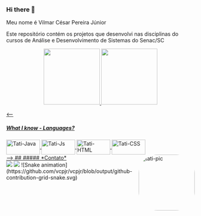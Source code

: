 ### Hi there 👋

<!--
**vcpjr/vcpjr** is a ✨ _special_ ✨ repository because its `README.md` (this file) appears on your GitHub profile.

Here are some ideas to get you started:

- 🔭 I’m currently working on ...
- 🌱 I’m currently learning ...
- 👯 I’m looking to collaborate on ...
- 🤔 I’m looking for help with ...
- 💬 Ask me about ...
- 📫 How to reach me: ...
- 😄 Pronouns: ...
- ⚡ Fun fact: ...
-->

Meu nome é Vilmar César Pereira Júnior

Este repositório contém os projetos que desenvolvi nas disciplinas do cursos de Análise e Desenvolvimento de Sistemas do Senac/SC

<div align="center">
  <a href="https://https://github.com/tatianebabel">
  <img height="150em" src="https://github-readme-stats.vercel.app/api?username=vcpjrw_icons=true&theme=synthwave&include_all_commits=true&count_private=true"/>
  <img height="150em" src="https://github-readme-stats.vercel.app/api/top-langs/?username=tatianebabel&layout=compact&langs_count=7&theme=synthwave"/>
</div>

<--
 ##### *What I know - Languages?*
<div style="display: inline_block">
  <img align="center" alt="Tati-Java" height="40" width="90"img src="https://img.shields.io/badge/java-blue.svg?style=for-the-badge&logo=java&logoColor=black">
  <img align="center" alt="Tati-Js" height="40" width="90" src="https://img.shields.io/badge/node.js-%2343853D.svg?style=for-the-badge&logo=node.js&logoColor=white">
  <img align="center" alt="Tati-HTML" height="40" width="90" src="https://img.shields.io/badge/html5-%23E34F26.svg?style=for-the-badge&logo=html5&logoColor=white">
  <img align="center" alt="Tati-CSS" height="40" width="90" src="https://img.shields.io/badge/css3-%231572B6.svg?style=for-the-badge&logo=css3&logoColor=white">
  <img align="right" alt="tati-pic" height="150" style="border-radius:50px;" src="https://picrew.me/shareImg/org/202208/338224_EOxfE014.png">
 
</div>
 -->
  ##
  ##### *Contato*
<div>
<a href="www.linkedin.com/in/vcpjr/" target="_blank"><img src="https://img.shields.io/badge/-LinkedIn-%230077B5?style=for-the-badge&logo=linkedin&logoColor=white" target="_blank"></a>
  <a href = "mailto:vilmarcesarpereira@gmail.com"><img src="https://img.shields.io/badge/-Gmail-%23333?style=for-the-badge&logo=gmail&logoColor=white" target="_blank"></a>
 ![Snake animation](https://github.com/vcpjr/vcpjr/blob/output/github-contribution-grid-snake.svg)
</div>
